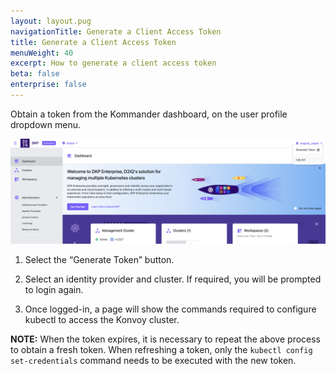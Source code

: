 ```yaml
---
layout: layout.pug
navigationTitle: Generate a Client Access Token
title: Generate a Client Access Token
menuWeight: 40
excerpt: How to generate a client access token
beta: false
enterprise: false
---
```


Obtain a token from the Kommander dashboard, on the user profile dropdown menu.

![Kommander-dashboard](./kommander-generate-token.png)

1.  Select the “Generate Token” button.

1.  Select an identity provider and cluster. If required, you will be prompted to login again.

1.  Once logged-in, a page will show the commands required to configure kubectl to access the Konvoy cluster.

<p class="message--note"><strong>NOTE:</strong> When the token expires, it is necessary to repeat the above process to obtain a fresh token. When refreshing a token, only the <code>kubectl config set-credentials</code> command needs to be executed with the new token.</p>
